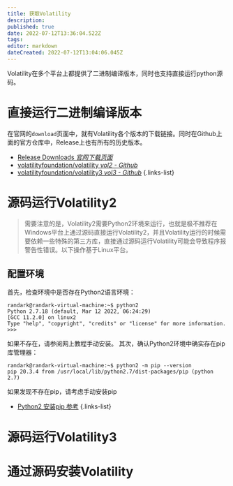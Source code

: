```yaml
---
title: 获取Volatility
description: 
published: true
date: 2022-07-12T13:36:04.522Z
tags: 
editor: markdown
dateCreated: 2022-07-12T13:04:06.045Z
---
```


Volatility在多个平台上都提供了二进制编译版本，同时也支持直接运行python源码。
# 直接运行二进制编译版本
在官网的`download`页面中，就有Volatility各个版本的下载链接。同时在Github上面的官方仓库中，Release上也有所有的历史版本。
- [Release Downloads *官网下载页面*](https://www.volatilityfoundation.org/releases)
- [volatilityfoundation/volatility  *vol2 - Github*](https://github.com/volatilityfoundation/volatility/tags)
- [volatilityfoundation/volatility3 *vol3 - Github*](https://github.com/volatilityfoundation/volatility3/releases)
{.links-list}
# 源码运行Volatility2
> 需要注意的是，Volatility2需要Python2环境来运行，也就是极不推荐在Windows平台上通过源码直接运行Volatility2，并且Volatility运行的时候需要依赖一些特殊的第三方库，直接通过源码运行Volatility可能会导致程序报警告性错误。以下操作基于Linux平台。
## 配置环境
首先，检查环境中是否存在Python2语言环境：
```text
randark@randark-virtual-machine:~$ python2
Python 2.7.18 (default, Mar 12 2022, 06:24:29) 
[GCC 11.2.0] on linux2
Type "help", "copyright", "credits" or "license" for more information.
>>> 
```
如果不存在，请参阅网上教程手动安装。
其次，确认Python2环境中确实存在pip库管理器：
```text
randark@randark-virtual-machine:~$ python2 -m pip --version
pip 20.3.4 from /usr/local/lib/python2.7/dist-packages/pip (python 2.7)
```
如果发现不存在pip，请考虑手动安装pip
- [Python2 安装pip 参考](https://zhuanlan.zhihu.com/p/425737419)
{.links-list}
# 源码运行Volatility3
# 通过源码安装Volatility